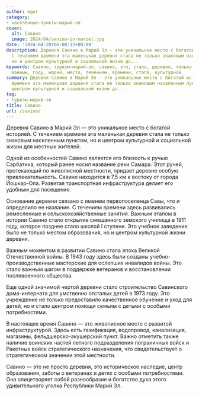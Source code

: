```yaml
---
author: egor
category:
- населённые-пункты-марий-эл
cover:
  alt: Савино
  image: 2024/04/savino-in-mariel.jpg
date: '2024-04-20T06:00:12+00:00'
description: Деревня Савино в Марий Эл — это уникальное место с богатой историей.
  С течением времени эта маленькая деревня стала не только знаковым населенным пунктом,
  но и центром культурной и социальной жизни дл...
keywords: Савино, туризм-марий-эл, савино, это, стало, деревня, только, центром, деревни,
  важным, году, марий, место, течением, времени, стала, культурной
summary: Деревня Савино в Марий Эл — это уникальное место с богатой историей. С течением
  времени эта маленькая деревня стала не только знаковым населенным пунктом, но и
  центром культурной и социальной жизни дл...
tag:
- туризм-марий-эл
title: Савино
url: /savino/
---
```


Деревня Савино в Марий Эл — это уникальное место с богатой историей. С течением времени эта маленькая деревня стала не только знаковым населенным пунктом, но и центром культурной и социальной жизни для местных жителей.

Одной из особенностей Савино является его близость к ручью Сарбатиха, который ранее носил название реки Самара. Этот ручей, протекающий по живописной местности, придает деревне особую привлекательность. Савино находится в 7,5 км к востоку от города Йошкар-Ола. Развитая транспортная инфраструктура делает его удобным для посещения.

Основание деревни связано с именем первопоселенца Савы, что и определило ее название. С течением времени здесь развивались ремесленные и сельскохозяйственные занятия. Важным этапом в истории Савино стало открытие смешанного земского училища в 1911 году, которое позднее стало школой I ступени. Это учебное заведение было не только местом образования, но и центром культурной жизни деревни.

Важным моментом в развитии Савино стала эпоха Великой Отечественной войны. В 1943 году здесь были созданы учебно-производственные мастерские для ослепших инвалидов войны. Это стало важным шагом в поддержке ветеранов и восстановлении послевоенного общества.

Еще одной значимой чертой деревни стало строительство Савинского дома-интерната для умственно отсталых детей в 1973 году. Это учреждение не только предоставило качественное обучение и уход для детей, но и стало центром помощи семьям с детьми с особыми потребностями.

В настоящее время Савино — это живописное место с развитой инфраструктурой. Здесь есть газификация, водопровод, канализация, магазины, фельдшерско-акушерский пункт. Важно отметить также наличие воинских частей летного подразделения пограничных войск и Ракетных войск стратегического назначения, что свидетельствует о стратегическом значении этой местности.

Савино — это не просто деревня, это историческое наследие, центр образования, заботы о ветеранах и детях с особыми потребностями. Она олицетворяет собой разнообразие и богатство духа этого удивительного уголка Республики Марий Эл.